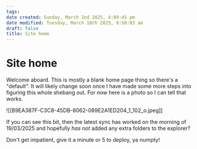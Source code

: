 ```yaml
---
tags: 
date created: Sunday, March 2nd 2025, 4:09:45 pm
date modified: Tuesday, March 18th 2025, 9:50:03 am
draft: false
title: Site home
---
```


# Site home

Welcome aboard. This is mostly a blank home page thing so there's a "default". It will likely change soon once I have made some more steps into figuring this whole shebang out. For now here is a photo so I can tell that works. 

![[B9EA387F-C3C8-45DB-8062-089E2A1ED204_1_102_o.jpeg]]


If you can see this bit, then the latest sync has worked on the morning of 19/03/2025 and hopefully *has not* added any extra folders to the explorer?

Don't get impatient, give it a minute or 5 to deploy, ya numpty!
